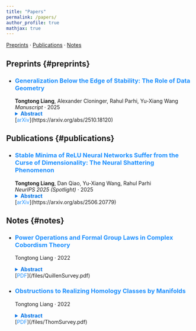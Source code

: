 ```yaml
---
title: "Papers"
permalink: /papers/
author_profile: true
mathjax: true
---
```


[Preprints](#preprints) · [Publications](#publications) · [Notes](#notes)

## Preprints {#preprints}

- ### <span style="color:#1E90FF; font-weight:bold;">Generalization Below the Edge of Stability: The Role of Data Geometry</span>  
  **Tongtong Liang**, Alexander Cloninger, Rahul Parhi, Yu-Xiang Wang  
  *Manuscript* · 2025  
  <details>
    <summary style="font-weight: bold; color: #0073e6; cursor: pointer;">Abstract</summary>
    <p style="margin-top: 10px; padding-left: 15px;">
      Understanding generalization in overparameterized neural networks hinges on the interplay between data geometry, neural architecture, and training dynamics. This paper gives theoretical results for overparameterized two-layer ReLU networks trained below the edge of stability. For mixtures of low-dimensional balls, we obtain bounds that adapt to intrinsic dimension; for isotropic distributions concentrating toward the sphere, we show rates deteriorate with concentration. The unifying principle is that when data are harder to “shatter” relative to ReLU thresholds, gradient descent learns shared structure and generalizes; near-spherical data encourage memorization.
    </p>
  </details>  
  [<span style="color:#1E90FF;">arXiv</span>](https://arxiv.org/abs/2510.18120)

## Publications {#publications}

- ### <span style="color:#1E90FF; font-weight:bold;">Stable Minima of ReLU Neural Networks Suffer from the Curse of Dimensionality: The Neural Shattering Phenomenon</span>  
  **Tongtong Liang**, Dan Qiao, Yu-Xiang Wang, Rahul Parhi  
  *NeurIPS 2025 (Spotlight)* · 2025  
  <details>
   <summary style="font-weight: bold; color: #0073e6; cursor: pointer;">Abstract</summary>
    <p style="margin-top: 10px; padding-left: 15px;">
      We study the implicit bias of flatness/low curvature and its effects on generalization for two-layer ReLU networks with multivariate inputs. For (1) generalization gap at flat solutions and (2) MSE of stable minima in nonparametric estimation, we prove upper/lower bounds showing rates necessarily deteriorate exponentially with input dimension. A packing construction with boundary-localized ReLU neurons explains how flat solutions can “shatter” with rare activations and large weights, yielding poor high-dimensional performance; simulations corroborate the theory.
    </p>
  </details>  
  [<span style="color:#1E90FF;">arXiv</span>](https://arxiv.org/abs/2506.20779)

## Notes {#notes}

- ### <span style="color:#1E90FF; font-weight:bold;">Power Operations and Formal Group Laws in Complex Cobordism Theory</span>  
  Tongtong Liang · 2022  
  <details>
   <summary style="font-weight: bold; color: #0073e6; cursor: pointer;">Abstract</summary>
    <p style="margin-top: 10px; padding-left: 15px;">
      A survey of Quillen’s approach to complex cobordism, emphasizing how power operations and Landweber–Novikov operations govern the formal group law of \(MU\). It sketches a Riemann–Roch–type formula with fixed-point localization, a homotopical construction via an \(H^\infty\) structure on \(MU\), and a promotion of a lemma of Rudyak from mod-2 to mod-\(p\).
    </p>
  </details>  
  [<span style="color:#1E90FF;">PDF</span>](/files/QuillenSurvey.pdf)

- ### <span style="color:#1E90FF; font-weight:bold;">Obstructions to Realizing Homology Classes by Manifolds</span>  
  Tongtong Liang · 2022  
  <details>
    <summary style="font-weight: bold; color: #0073e6; cursor: pointer;">Abstract</summary>
    <p style="margin-top: 10px; padding-left: 15px;">
      A survey of Thom’s solution to the Steenrod problem: realizing \(H_k(X)\) classes by submanifolds via a lifting problem \(X\to MO(k)\) (or \(MSO(k)\)). It develops \(H^\*(MO(k))\) with Steenrod action, uses Wu’s formula and admissible Sq-bases, applies Whitehead’s theorem to identify the relevant truncations, and derives the dimension bound \(k\le n/2\) and the unoriented case for finite polyhedra.
    </p>
  </details>  
  [<span style="color:#1E90FF;">PDF</span>](/files/ThomSurvey.pdf)
